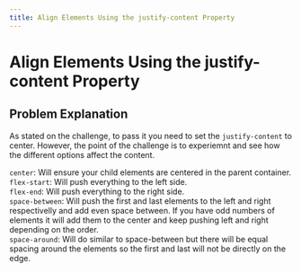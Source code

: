 ```yaml
---
title: Align Elements Using the justify-content Property
---
```

# Align Elements Using the justify-content Property

## Problem Explanation
As stated on the challenge, to pass it you need to set the `justify-content` to center. However, the point of the challenge is to experiemnt and see how the different options affect the content.

`center`: Will ensure your child elements are centered in the parent container.<br/>
`flex-start`: Will push everything to the left side.<br/>
`flex-end`: Will push everything to the right side.<br/>
`space-between`: Will push the first and last elements to the left and right respectivelly and add even space between. If you have odd numbers of elements it will add them to the center and keep pushing left and right depending on the order.<br/>
`space-around`: Will do similar to space-between but there will be equal spacing around the elements so the first and last will not be directly on the edge.
